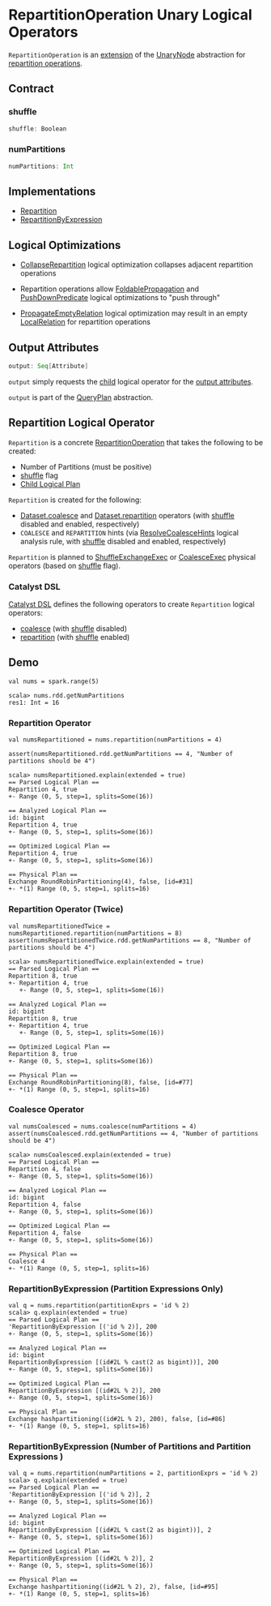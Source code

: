 # RepartitionOperation Unary Logical Operators

`RepartitionOperation` is an [extension](#contract) of the [UnaryNode](LogicalPlan.md#UnaryNode) abstraction for [repartition operations](#implementations).

## Contract

### <span id="shuffle"> shuffle

```scala
shuffle: Boolean
```

### <span id="numPartitions"> numPartitions

```scala
numPartitions: Int
```

## Implementations

* [Repartition](#Repartition)
* [RepartitionByExpression](RepartitionByExpression.md)

## Logical Optimizations

* [CollapseRepartition](../catalyst/Optimizer.md#CollapseRepartition) logical optimization collapses adjacent repartition operations

* Repartition operations allow [FoldablePropagation](../catalyst/Optimizer.md#FoldablePropagation) and [PushDownPredicate](../logical-optimizations/PushDownPredicate.md) logical optimizations to "push through"

* [PropagateEmptyRelation](../logical-optimizations/PropagateEmptyRelation.md) logical optimization may result in an empty [LocalRelation](LocalRelation.md) for repartition operations

## <span id="output"> Output Attributes

```scala
output: Seq[Attribute]
```

`output` simply requests the [child](LogicalPlan.md#UnaryNode) logical operator for the [output attributes](../catalyst/QueryPlan.md#output).

`output` is part of the [QueryPlan](../catalyst/QueryPlan.md#output) abstraction.

## <span id="Repartition"> Repartition Logical Operator

`Repartition` is a concrete [RepartitionOperation](RepartitionOperation.md) that takes the following to be created:

* <span id="Repartition-numPartitions"> Number of Partitions (must be positive)
* <span id="Repartition-shuffle"> [shuffle](#shuffle) flag
* <span id="Repartition-child"> [Child Logical Plan](LogicalPlan.md)

`Repartition` is created for the following:

* [Dataset.coalesce](../Dataset.md#coalesce) and [Dataset.repartition](../Dataset.md#repartition) operators (with [shuffle](#shuffle) disabled and enabled, respectively)
* `COALESCE` and `REPARTITION` hints (via [ResolveCoalesceHints](../logical-analysis-rules/ResolveCoalesceHints.md) logical analysis rule, with [shuffle](#shuffle) disabled and enabled, respectively)

`Repartition` is planned to [ShuffleExchangeExec](../physical-operators/ShuffleExchangeExec.md) or [CoalesceExec](../physical-operators/CoalesceExec.md) physical operators (based on [shuffle](#shuffle) flag).

### <span id="Repartition-catalyst-dsl"> Catalyst DSL

[Catalyst DSL](../catalyst-dsl/index.md) defines the following operators to create `Repartition` logical operators:

* [coalesce](../catalyst-dsl/index.md#coalesce) (with [shuffle](#shuffle) disabled)
* [repartition](../catalyst-dsl/index.md#repartition) (with [shuffle](#shuffle) enabled)

## Demo

```text
val nums = spark.range(5)

scala> nums.rdd.getNumPartitions
res1: Int = 16
```

### Repartition Operator

```text
val numsRepartitioned = nums.repartition(numPartitions = 4)

assert(numsRepartitioned.rdd.getNumPartitions == 4, "Number of partitions should be 4")

scala> numsRepartitioned.explain(extended = true)
== Parsed Logical Plan ==
Repartition 4, true
+- Range (0, 5, step=1, splits=Some(16))

== Analyzed Logical Plan ==
id: bigint
Repartition 4, true
+- Range (0, 5, step=1, splits=Some(16))

== Optimized Logical Plan ==
Repartition 4, true
+- Range (0, 5, step=1, splits=Some(16))

== Physical Plan ==
Exchange RoundRobinPartitioning(4), false, [id=#31]
+- *(1) Range (0, 5, step=1, splits=16)
```

### Repartition Operator (Twice)

```text
val numsRepartitionedTwice = numsRepartitioned.repartition(numPartitions = 8)
assert(numsRepartitionedTwice.rdd.getNumPartitions == 8, "Number of partitions should be 4")

scala> numsRepartitionedTwice.explain(extended = true)
== Parsed Logical Plan ==
Repartition 8, true
+- Repartition 4, true
   +- Range (0, 5, step=1, splits=Some(16))

== Analyzed Logical Plan ==
id: bigint
Repartition 8, true
+- Repartition 4, true
   +- Range (0, 5, step=1, splits=Some(16))

== Optimized Logical Plan ==
Repartition 8, true
+- Range (0, 5, step=1, splits=Some(16))

== Physical Plan ==
Exchange RoundRobinPartitioning(8), false, [id=#77]
+- *(1) Range (0, 5, step=1, splits=16)
```

### Coalesce Operator

```text
val numsCoalesced = nums.coalesce(numPartitions = 4)
assert(numsCoalesced.rdd.getNumPartitions == 4, "Number of partitions should be 4")

scala> numsCoalesced.explain(extended = true)
== Parsed Logical Plan ==
Repartition 4, false
+- Range (0, 5, step=1, splits=Some(16))

== Analyzed Logical Plan ==
id: bigint
Repartition 4, false
+- Range (0, 5, step=1, splits=Some(16))

== Optimized Logical Plan ==
Repartition 4, false
+- Range (0, 5, step=1, splits=Some(16))

== Physical Plan ==
Coalesce 4
+- *(1) Range (0, 5, step=1, splits=16)
```

### RepartitionByExpression (Partition Expressions Only)

```text
val q = nums.repartition(partitionExprs = 'id % 2)
scala> q.explain(extended = true)
== Parsed Logical Plan ==
'RepartitionByExpression [('id % 2)], 200
+- Range (0, 5, step=1, splits=Some(16))

== Analyzed Logical Plan ==
id: bigint
RepartitionByExpression [(id#2L % cast(2 as bigint))], 200
+- Range (0, 5, step=1, splits=Some(16))

== Optimized Logical Plan ==
RepartitionByExpression [(id#2L % 2)], 200
+- Range (0, 5, step=1, splits=Some(16))

== Physical Plan ==
Exchange hashpartitioning((id#2L % 2), 200), false, [id=#86]
+- *(1) Range (0, 5, step=1, splits=16)
```

### RepartitionByExpression (Number of Partitions and Partition Expressions )

```text
val q = nums.repartition(numPartitions = 2, partitionExprs = 'id % 2)
scala> q.explain(extended = true)
== Parsed Logical Plan ==
'RepartitionByExpression [('id % 2)], 2
+- Range (0, 5, step=1, splits=Some(16))

== Analyzed Logical Plan ==
id: bigint
RepartitionByExpression [(id#2L % cast(2 as bigint))], 2
+- Range (0, 5, step=1, splits=Some(16))

== Optimized Logical Plan ==
RepartitionByExpression [(id#2L % 2)], 2
+- Range (0, 5, step=1, splits=Some(16))

== Physical Plan ==
Exchange hashpartitioning((id#2L % 2), 2), false, [id=#95]
+- *(1) Range (0, 5, step=1, splits=16)
```

